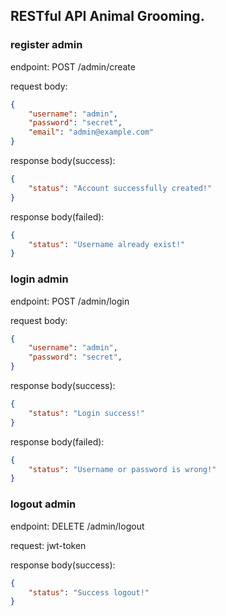 ## RESTful API Animal Grooming.

### register admin
endpoint: POST /admin/create

request body:
```json
{
    "username": "admin",
    "password": "secret",
    "email": "admin@example.com"
}
```

response body(success):
```json
{
    "status": "Account successfully created!"
}
```

response body(failed):
```json
{
    "status": "Username already exist!"
}
```

### login admin
endpoint: POST /admin/login

request body:
```json
{
    "username": "admin",
    "password": "secret",
}
```

response body(success):
```json
{
    "status": "Login success!"
}
```

response body(failed):
```json
{
    "status": "Username or password is wrong!"
}
```

### logout admin
endpoint: DELETE /admin/logout

request: jwt-token

response body(success):
```json
{
    "status": "Success logout!"
}
```